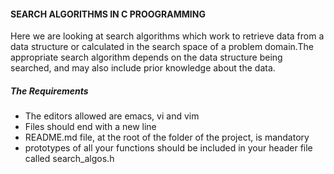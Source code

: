 #### SEARCH ALGORITHMS IN C PROOGRAMMING
Here we are looking at search algorithms which work to retrieve data from a data structure or calculated in the search space of a problem domain.The appropriate search algorithm depends on the data structure being searched, and may also include prior knowledge about the data.

##### The Requirements
- The editors allowed are emacs, vi and vim
- Files should end with a new line
- README.md file, at the root of the folder of the project, is mandatory
- prototypes of all your functions should be included in your header file called search_algos.h
